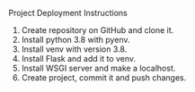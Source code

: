 Project Deployment Instructions

1. Create repository on GitHub and clone it.
2. Install python 3.8 with pyenv.
3. Install venv with version 3.8.
4. Install Flask and add it to venv.
5. Install WSGI server and make a localhost.
6. Create project, commit it and push changes.
